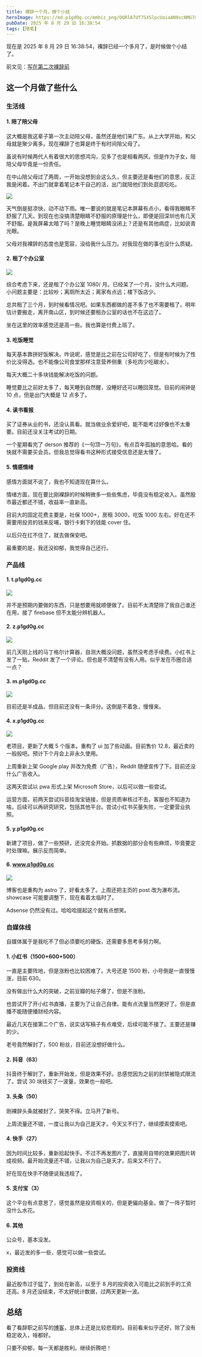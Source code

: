 ```yaml
---
title: 裸辞一个月，做个小结
heroImage: https://md.p1gd0g.cc/mmbiz_png/OQRlA7Uf7SXSlpcUaiaAN9scNMG7mtjssPicia6c4IDdmDEADPXsI8MaGEztVKM0iazsuHMO2pdz3PP2jpBKNu8cRw/0?from=appmsg
pubDate: 2025 年 8 月 29 日 16:38:54
tags: [随笔]
---
```


现在是 2025 年 8 月 29 日 16:38:54，裸辞已经一个多月了，是时候做个小结了。

前文见：[写在第二次裸辞前](https://www.p1gd0g.cc/blog/48/)

## 这一个月做了些什么

### 生活线

#### 1. 陪了陪父母

这大概是我这辈子第一次主动陪父母，虽然还是他们来广东。从上大学开始，和父母就是聚少离多。现在裸辞了也算是终于有时间陪父母了。

虽说有时候两代人有着很大的思想鸿沟，见多了也是相看两厌。但是作为子女，陪陪父母毕竟是一份责任。

在中山陪父母过了两周，一开始没想到会这么久，但主要还是看他们的意思，反正我是闲着。不出门就拿着笔记本干自己的活，出门就陪他们到处逛逛吃吃。

![](https://md.p1gd0g.cc/mmbiz_jpg/OQRlA7Uf7SXSlpcUaiaAN9scNMG7mtjssuAyoWIjr3XDHR7aYChn4Bscg2GUZ7PFMHicx0Jz7eAIN9jdYIZMw2hg/0?from=appmsg)

天气倒是挺凉快，动不动下雨。唯一要说的就是笔记本屏幕有点小，看得我眼睛不舒服了几天。到现在也没搞清楚眼睛不舒服的原理是什么，即便是回深圳也有几天不舒服。是我屏幕太暗了吗？是晚上睡觉眼睛没闭上？还是有其他病症，比如说青光眼。

父母对我裸辞的态度也是宽容，没给我什么压力。对我现在做的事也没什么质疑。

#### 2. 租了个办公室

![](https://md.p1gd0g.cc/mmbiz_jpg/OQRlA7Uf7SXSlpcUaiaAN9scNMG7mtjssWsk1Jhy5RC2gXjX9SkptAsjyTnQ8Cb5FHWYQs2HKPfYXuVSLxCgzZg/0?wx_fmt=jpeg)

综合考虑下来，还是租了个办公室 1080/ 月。已经呆了一个月，没什么大问题。小问题主要是：比较吵；离厕所太近；离家有点远；楼下饭店少。

总共租了三个月，到时候看情况吧。如果东西都做的差不多了也不需要租了。明年估计要搬走，离开南山区，到时候还要租办公室的话也不在这边了。

坐在这里的效率感觉还是高一些。我也算是付费上班了。

#### 3. 吃饭睡觉

每天基本靠拼好饭解决。咋说呢，感觉是比之前在公司好吃了，但是有时候为了性价比没得选。也不能像公司食堂那样注意营养侧重（多吃肉少吃碳水）。

每天大概二十多块钱能解决吃饭的问题。

睡觉要比之前好太多了，每天睡到自然醒，没睡好还可以睡回笼觉。目前的闹钟是 10 点，但是出门大概是 12 点多了。

#### 4. 读书看报

买了证券从业的书，还没认真看。就当做业余爱好吧，能不能考过好像也不太重要。目前还没关注考试的日期。

一个星期看完了 derson 推荐的《一句顶一万句》，有点百年孤独的意思哈。看的快就不需要买会员。但我总觉得看书这种形式接受信息还是太慢了。

#### 5. 情感情绪

感情方面就不说了，我也不知道现在算什么。

情绪方面，现在要比刚裸辞的时候稍微多一些些焦虑，毕竟没有稳定收入。虽然股市最近都还不错，收益率一直新高。

目前大的固定花费主要是，社保 1000+，房租 3000，吃饭 1000 左右。好在还不需要用投资的钱来反哺，银行卡剩下的钱能 cover 住。

以后只在扛不住了，就去做保安吧。

最重要的是，我还没抑郁，我觉得自己还行。

### 产品线

#### 1. t.p1gd0g.cc

![](https://md.p1gd0g.cc/mmbiz_png/OQRlA7Uf7SXSlpcUaiaAN9scNMG7mtjssBORs4xwbPWbiaeXfDzL01SDbVBfh94ezWicic09EEtxk1O51jU0QbVsvA/0?from=appmsg)

并不是预期内要做的东西，只是想要用就顺便做了。目前不太清楚除了我自己谁还在用，接了 firebase 但不太能分辨机器人。

#### 2. z.p1gd0g.cc

![](https://md.p1gd0g.cc/mmbiz_png/OQRlA7Uf7SXSlpcUaiaAN9scNMG7mtjss1qIQcfttYUEH0wQTE8alJnPWubGMriaLhJdzLth3KCzYzia6e6aKVib2w/0?from=appmsg)

前几天刚上线的马丁格尔计算器，自测大概没问题，虽然没考虑手续费。小红书上发了一贴，Reddit 发了一个评论。但也是不清楚有没有人用。似乎发在币圈合适一点？

#### 3. m.p1gd0g.cc

![](https://md.p1gd0g.cc/mmbiz_png/OQRlA7Uf7SXSlpcUaiaAN9scNMG7mtjss9CR3dYkTJEguaPgbzS98A4QfFjTxWG0FKkJWpAeAN0ZHqjK4E87Sng/0?from=appmsg)

目前还是半成品，但目前还没有一条评分。这倒是不着急，慢慢来。

#### 4. x.p1gd0g.cc

![](https://md.p1gd0g.cc/mmbiz_png/OQRlA7Uf7SXSlpcUaiaAN9scNMG7mtjssF86GWVECDu3nDEQTjx0XeBp864c0T52ePQhj2uiaumHDGRc4nRrS6bw/0?from=appmsg)

老项目，更新了大概 5 个版本。重构了 ui 加了些动画。目前售价 12.8，最近卖的一般般吧。预计下个月会上非永久使用。

上周重新上架 Google play 并改为免费（广告），Reddit 随便宣传了下。目前还没什么广告收入。

这两天尝试以 pwa 形式上架 Microsoft Store，以后可以做一些尝试。

运营方面，前两天尝试抖音挂淘宝链接，但是资质审核过不去，客服也不知道为啥。后续可以再研究研究，包括其他平台。尝试小红书买量失败，一定要营业执照。

#### 5. y.p1gd0g.cc

新建了项目，做了一些预研，还没完全开始。抓数据的部分会有些麻烦，毕竟要定时处理嘛。展示反而简单。

#### 6. www.p1gd0g.cc

![](https://md.p1gd0g.cc/mmbiz_png/OQRlA7Uf7SXSlpcUaiaAN9scNMG7mtjssNyERekOlaTdLWx9Ician9ebfHu5gIw9EuMoGKXrer6hNWxB5aicsL2vg/0?from=appmsg)

博客也是重构为 astro 了，好看太多了。上周还把主页的 post 改为瀑布流。showcase 可能要调整下，现在看着太临时了。

Adsense 仍然没有过。哈哈哈提起这个就有点想笑。

### 自媒体线

自媒体属于是我吃不了但必须要吃的硬饭，还需要多思考多努力啊。

#### 1. 小红书（1500+600+500）

一直是主要阵地，但是涨粉也比较困难了。大号还是 1500 粉，小号倒是一直慢慢涨，目前 630。

没有做出什么大的突破，之前豆瓣的帖子爆了，但是不涨粉。

也尝试开了开小红书直播，主要为了让自己自律。能有点流量当然更好了。但是直播不能随便播财经内容。

最近几天在接第二个广告，说实话写稿子有点难受，后续可能不接了。主要还是赚的少。

老号竟然解封了，500 粉丝，目前还没想好做什么。

#### 2. 抖音（63）

抖音终于解封了，重新开始发，但是效果不好。总感觉因为之前的封禁被隐式限流了。尝试 30 块钱买了一波量，效果也一般吧。

#### 3. 头条（50）

刚裸辞头条就被封了，哭笑不得。立马开了新号。

上周流量还不错，一度让我以为自己是天才。今天又不行了，继续摸索摸索吧。

#### 4. 快手（27）

因为时间比较多，重新拾起快手。不过不再发图片了，直接用自带的效果把图片转成视频。最开始流量还不错，让我以为自己是天才。后来又不行了。

好在现在快手不随便说我违规了。

#### 5. 支付宝（3）

这个平台有点意思了，感觉虽然是投资相关的，但是更偏向基金。做了一阵子暂时没什么水花。

#### 6. 其他

公众号，基本没发。

x，最近发的多一些，感觉可以做一些尝试。

### 投资线

最近股市过于猛了，到处在新高，以至于 8 月的投资收入可能比之前到手的工资还高。8 月还没结束，不太好统计数据，过两天更新一波。

## 总结

看了看辞职之前写的[博客](https://www.p1gd0g.cc/blog/48/)，总体上还是比较悲观的。目前看来似乎还好，除了没有稳定收入，啥都好。

只要不抑郁，每一天都是胜利。继续折腾吧！
